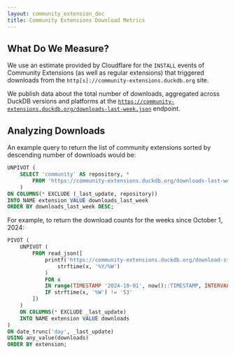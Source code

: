```yaml
---
layout: community_extension_doc
title: Community Extensions Download Metrics
---
```


## What Do We Measure?

We use an estimate provided by Cloudflare for the `INSTALL` events of Community Extensions (as well as regular extensions) that triggered downloads from the `http[s]://community-extensions.duckdb.org` site.

We publish data about the total number of downloads, aggregated across DuckDB versions and platforms at the [`https://community-extensions.duckdb.org/downloads-last-week.json`](https://community-extensions.duckdb.org/downloads-last-week.json) endpoint.

## Analyzing Downloads

An example query to return the list of community extensions sorted by descending number of downloads would be:

```sql
UNPIVOT (
    SELECT 'community' AS repository, *
        FROM 'https://community-extensions.duckdb.org/downloads-last-week.json'
    )
ON COLUMNS(* EXCLUDE (_last_update, repository))
INTO NAME extension VALUE downloads_last_week
ORDER BY downloads_last_week DESC;
```

For example, to return the download counts for the weeks since October 1, 2024:

```sql
PIVOT (
    UNPIVOT (
        FROM read_json([
            printf('https://community-extensions.duckdb.org/download-stats-weekly/%s.json',
                strftime(x, '%Y/%W')
            )
            FOR x
            IN range(TIMESTAMP '2024-10-01', now()::TIMESTAMP, INTERVAL 1 WEEK)
            IF strftime(x, '%W') != '53'
        ])
    )
    ON COLUMNS(* EXCLUDE _last_update)
    INTO NAME extension VALUE downloads
)
ON date_trunc('day', _last_update)
USING any_value(downloads)
ORDER BY extension;
```
